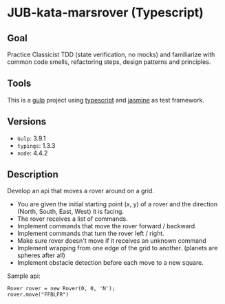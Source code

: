 # JUB-kata-marsrover (Typescript)

## Goal
Practice Classicist TDD (state verification, no mocks) and familiarize with common code smells, refactoring steps, design patterns and principles.

## Tools

This is a [gulp](http://gulpjs.com/) project using [typescript](https://www.typescriptlang.org/) 
and [jasmine](http://jasmine.github.io/) as test framework.

## Versions

* ```Gulp```: 3.9.1
* ```typings```: 1.3.3
* ```node```: 4.4.2

## Description
Develop an api that moves a rover around on a grid.

* You are given the initial starting point (x, y) of a rover and the direction (North, South, East, West) it is facing.
* The rover receives a list of commands.
* Implement commands that move the rover forward / backward.
* Implement commands that turn the rover left / right.
* Make sure rover doesn't move if it receives an unknown command
* Implement wrapping from one edge of the grid to another. (planets are spheres after all)
* Implement obstacle detection before each move to a new square. 

Sample api:
```
Rover rover = new Rover(0, 0, 'N');
rover.move("FFBLFR")
```
